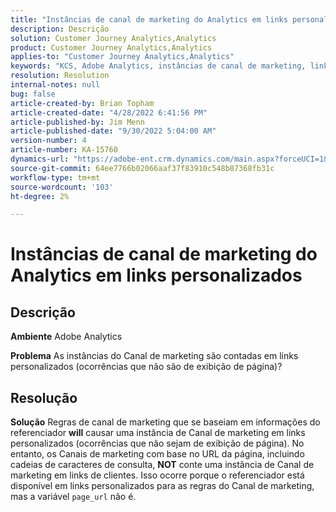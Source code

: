 ```yaml
---
title: "Instâncias de canal de marketing do Analytics em links personalizados"
description: Descrição
solution: Customer Journey Analytics,Analytics
product: Customer Journey Analytics,Analytics
applies-to: "Customer Journey Analytics,Analytics"
keywords: "KCS, Adobe Analytics, instâncias de canal de marketing, links personalizados, perguntas frequentes"
resolution: Resolution
internal-notes: null
bug: false
article-created-by: Brian Topham
article-created-date: "4/28/2022 6:41:56 PM"
article-published-by: Jim Menn
article-published-date: "9/30/2022 5:04:00 AM"
version-number: 4
article-number: KA-15760
dynamics-url: "https://adobe-ent.crm.dynamics.com/main.aspx?forceUCI=1&pagetype=entityrecord&etn=knowledgearticle&id=f30e69e0-22c7-ec11-a7b6-0022480a1b03"
source-git-commit: 64ee7766b02066aaf37f83910c548b87368fb31c
workflow-type: tm+mt
source-wordcount: '103'
ht-degree: 2%

---
```


# Instâncias de canal de marketing do Analytics em links personalizados

## Descrição


<b>Ambiente</b>
Adobe Analytics

<b>Problema</b>
As instâncias do Canal de marketing são contadas em links personalizados (ocorrências que não são de exibição de página)?


## Resolução


<b>Solução</b>
Regras de canal de marketing que se baseiam em informações do referenciador <b>will</b> causar uma instância de Canal de marketing em links personalizados (ocorrências que não sejam de exibição de página).
No entanto, os Canais de marketing com base no URL da página, incluindo cadeias de caracteres de consulta, <b>NOT</b> conte uma instância de Canal de marketing em links de clientes.
Isso ocorre porque o referenciador está disponível em links personalizados para as regras do Canal de marketing, mas a variável `page_url` não é.
